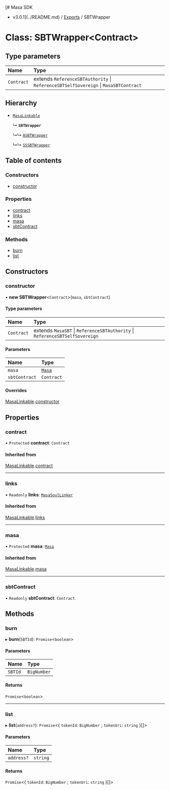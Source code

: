 [# Masa SDK
 - v3.0.1](../README.md) / [Exports](../modules.md) / SBTWrapper

# Class: SBTWrapper<Contract\>

## Type parameters

| Name | Type |
| :------ | :------ |
| `Contract` | extends `ReferenceSBTAuthority` \| `ReferenceSBTSelfSovereign` \| `MasaSBTContract` |

## Hierarchy

- [`MasaLinkable`](MasaLinkable.md)

  ↳ **`SBTWrapper`**

  ↳↳ [`ASBTWrapper`](ASBTWrapper.md)

  ↳↳ [`SSSBTWrapper`](SSSBTWrapper.md)

## Table of contents

### Constructors

- [constructor](SBTWrapper.md#constructor)

### Properties

- [contract](SBTWrapper.md#contract)
- [links](SBTWrapper.md#links)
- [masa](SBTWrapper.md#masa)
- [sbtContract](SBTWrapper.md#sbtcontract)

### Methods

- [burn](SBTWrapper.md#burn)
- [list](SBTWrapper.md#list)

## Constructors

### constructor

• **new SBTWrapper**<`Contract`\>(`masa`, `sbtContract`)

#### Type parameters

| Name | Type |
| :------ | :------ |
| `Contract` | extends `MasaSBT` \| `ReferenceSBTAuthority` \| `ReferenceSBTSelfSovereign` |

#### Parameters

| Name | Type |
| :------ | :------ |
| `masa` | [`Masa`](Masa.md) |
| `sbtContract` | `Contract` |

#### Overrides

[MasaLinkable](MasaLinkable.md).[constructor](MasaLinkable.md#constructor)

## Properties

### contract

• `Protected` **contract**: `Contract`

#### Inherited from

[MasaLinkable](MasaLinkable.md).[contract](MasaLinkable.md#contract)

___

### links

• `Readonly` **links**: [`MasaSoulLinker`](MasaSoulLinker.md)

#### Inherited from

[MasaLinkable](MasaLinkable.md).[links](MasaLinkable.md#links)

___

### masa

• `Protected` **masa**: [`Masa`](Masa.md)

#### Inherited from

[MasaLinkable](MasaLinkable.md).[masa](MasaLinkable.md#masa)

___

### sbtContract

• `Readonly` **sbtContract**: `Contract`

## Methods

### burn

▸ **burn**(`SBTId`): `Promise`<`boolean`\>

#### Parameters

| Name | Type |
| :------ | :------ |
| `SBTId` | `BigNumber` |

#### Returns

`Promise`<`boolean`\>

___

### list

▸ **list**(`address?`): `Promise`<{ `tokenId`: `BigNumber` ; `tokenUri`: `string`  }[]\>

#### Parameters

| Name | Type |
| :------ | :------ |
| `address?` | `string` |

#### Returns

`Promise`<{ `tokenId`: `BigNumber` ; `tokenUri`: `string`  }[]\>
